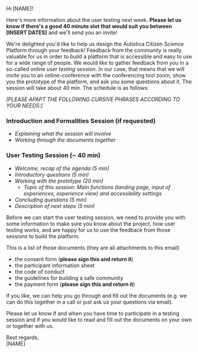 Hi [NAME]!  

Here's more information about the user testing next week. **Please let us know if there's a good 40 minute slot that would suit you between [INSERT DATES]** and we'll send you an invite!  

We're delighted you'd like to help us design the Autistica Citizen Science Platform through your feedback! Feedback from the community is really valuable for us in order to build a platform that is accessible and easy to use for a wide range of people. We would like to gather feedback from you in a so-called online _user testing session_. In our case, that means that we will invite you to an online-conference with the conferencing tool zoom, show you the prototype of the platform, and ask you some questions about it. The session will take about 40 min. The schedule is as follows:

*[PLEASE APAPT THE  FOLLOWING CURSIVE PHRASES ACCORDING TO YOUR NEEDS:]*

### Introduction and Formalities Session (if requested)
-   *Explaining what the session will involve*
-   *Working through the documents together*
    
### User Testing Session (~ 40 min)
-   *Welcome, recap of the agenda (5 min)*
-   *Introductory questions (5 min)*
-   *Working with the prototype (20 min)*
	-   *Topic of this session: Main functions (landing page, input of experiences, experience view) and accessibility settings*
-   *Concluding questions (5 min)*
-   *Description of next steps (5 min)*
    
Before we can start the user testing session, we need to provide you with some information to make sure you know about the project, how user testing works, and are happy for us to use the feedback from those sessions to build the platform.  
  
This is a list of those documents (they are all attachments to this email)  

-   the consent form (**please sign this and return it**)  
-   the participant information sheet
-   the code of conduct
-   the guidelines for building a safe community
-   the payment form (**please sign this and return it**)  
    
If you like, we can help you go through and fill out the documents (e.g. we can do this together in a call or just ask us your questions via email).  
  
Please let us know if and when you have time to participate in a testing session and if you would like to read and fill out the documents on your own or together with us.  
  
Best regards,  
[NAME]
